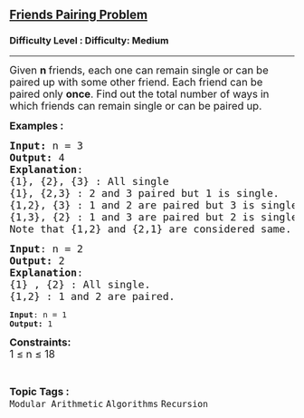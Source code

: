<h2><a href="https://www.geeksforgeeks.org/problems/friends-pairing-problem5425/1?itm_source=geeksforgeeks&itm_medium=article&itm_campaign=practice_card">Friends Pairing Problem</a></h2><h3>Difficulty Level : Difficulty: Medium</h3><hr><div class="problems_problem_content__Xm_eO"><p><span style="font-size: 18px;">Given <strong>n </strong>friends, each one can remain single or can be paired up with some other friend. Each friend can be paired only <strong>once</strong>. Find out the total number of ways in which friends can remain single or can be paired up.</span></p>
<p><span style="font-size: 18px;"><strong>Examples :</strong></span></p>
<pre><span style="font-size: 18px;"><strong>Input: </strong>n = 3
<strong>Output:</strong> 4
<strong>Explanation</strong>:
{1}, {2}, {3} : All single
{1}, {2,3} : 2 and 3 paired but 1 is single.
{1,2}, {3} : 1 and 2 are paired but 3 is single.
{1,3}, {2} : 1 and 3 are paired but 2 is single.
Note that {1,2} and {2,1} are considered same.</span>
</pre>
<pre><span style="font-size: 18px;"><strong>Input</strong>: n = 2
<strong>Output:</strong> 2
<strong>Explanation</strong>:
{1} , {2} : All single.
{1,2} : 1 and 2 are paired.<br></span></pre>
<pre><strong>Input</strong>: n = 1
<strong>Output:</strong> 1</pre>
<p><span style="font-size: 18px;"><strong>Constraints:</strong><br>1 ≤ n ≤ 18</span></p></div><br><p><span style=font-size:18px><strong>Topic Tags : </strong><br><code>Modular Arithmetic</code>&nbsp;<code>Algorithms</code>&nbsp;<code>Recursion</code>&nbsp;